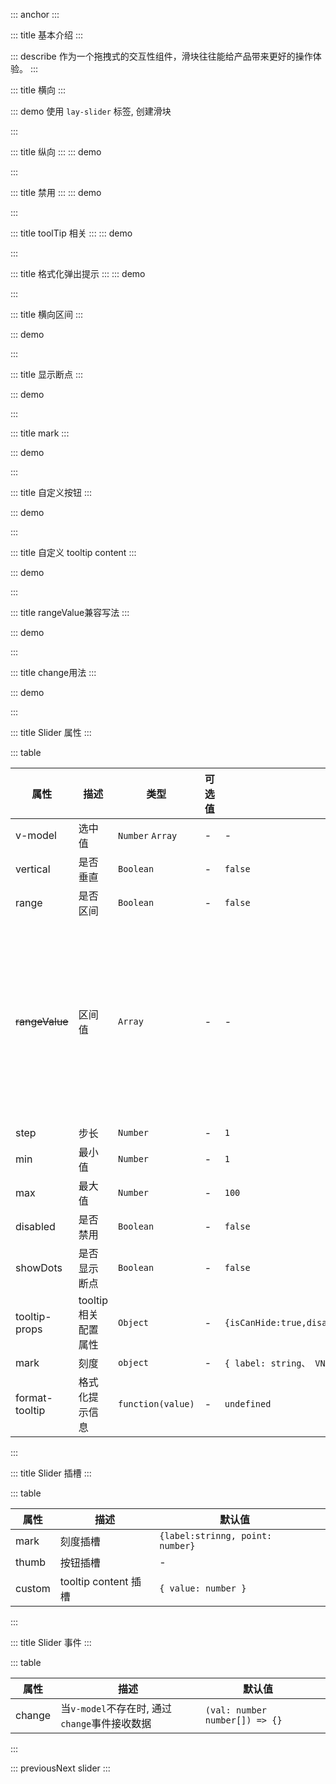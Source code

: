 ::: anchor
:::

::: title 基本介绍
:::

::: describe 作为一个拖拽式的交互性组件，滑块往往能给产品带来更好的操作体验。
:::

::: title 横向
:::

::: demo 使用 `lay-slider` 标签, 创建滑块

<template>
  <lay-space direction="vertical" fill wrap size="md">
  <lay-slider v-model="value1"></lay-slider>
  <lay-input-number v-model="value1"></lay-input-number>
  </lay-space>
</template>

<script>
import { ref } from 'vue'

export default {
  setup() {
    const value1 = ref(50)
    return {
      value1
    }
  }
}
</script>

:::

::: title 纵向
:::
::: demo

<template>
  <lay-space  :size="50">
    <lay-slider v-model="value2" vertical ></lay-slider>
    <lay-slider v-model="value2" vertical disabled></lay-slider>
     <lay-slider v-model="value90" vertical range></lay-slider>
     <lay-slider v-model="value91" vertical range :marks="mark91"></lay-slider>
  </lay-space>
</template>

<script>
import { ref } from 'vue'

export default {
  setup() {

    const value2 = ref(50)
    const value90 = ref([0,  100])
    const value91 = ref([0,  100])
    const mark91 = ref({
              0: '0°C',
              8: '8°C',
              37: '37°C',
              50: {
                style: {
                  color: '#1989FA'
                },
                label: '50°C'
              },
              100:'100°C'
            })
    return {
        value2,
        value90,
        value91,
        mark91
    }
  }
}
</script>

:::

::: title 禁用
:::
::: demo

<template>
  <lay-slider v-model="value12"  disabled></lay-slider>
</template>

<script>
import { ref } from 'vue'

export default {
  setup() {

    const value12 = ref(50)

    return {
        value12
    }
  }
}
</script>

:::

::: title toolTip 相关 
:::
::: demo

<template>
<lay-space direction="vertical" fill wrap :size="50">
  <lay-line>主题</lay-line>
  <lay-slider :tooltip-props="tooltipProps1" v-model="value2"></lay-slider>
  <lay-line>始终显示tooltip</lay-line>
   <lay-slider :tooltip-props="tooltipProps2" v-model="value10"></lay-slider>
  <lay-line>是否显示tooltip</lay-line>
  <lay-slider :tooltip-props="tooltipProps3" v-model="value11"></lay-slider>
  <lay-line>tooltip方向</lay-line>
  <lay-slider :tooltip-props="tooltipProps4"  v-model="value13"></lay-slider>
</lay-space>
</template>

<script>
import { ref, reactive } from 'vue'

export default {
  setup() {

    const value2 = ref(50)
     const value10 = ref(50)
    const value11 = ref(50)
    const value13 = ref(50)
    const tooltipProps1 = reactive({
      isDark: true
    })
    const tooltipProps2 = reactive({
      isCanHide: false
    })
    const tooltipProps3 = reactive({
      disabled: true
    })
    const tooltipProps4 = reactive({
      placement: 'bottom'
    })
    return {
        value2,
        value10,
        value11,
        value13,
        tooltipProps1,
        tooltipProps2,
        tooltipProps3,
        tooltipProps4
    }
  }
}
</script>

:::


::: title 格式化弹出提示
:::
::: demo

<template>
  <lay-slider  v-model="value2" :format-tooltip="formatTooltip">
  </lay-slider>
</template>

<script>
import { ref } from 'vue'

export default {
  setup() {
    const value2 = ref(50)
    const formatTooltip = (val) => {
      return val / 100
    }
    return {
      value2,
      formatTooltip
    }
  }
}
</script>

:::

::: title 横向区间
:::

::: demo

<template>
  <lay-slider v-model="value3" range></lay-slider>
</template>

<script>
import { ref } from 'vue'
export default {
  setup() {
    const value3 = ref([30,50])
    return {
      value3
    }
  }
}
</script>

:::

::: title 显示断点
:::

::: demo

<template>
  <lay-slider v-model="value15"  show-dots :step="10"></lay-slider>
</template>

<script>
import { ref } from 'vue'
export default {
  setup() {
    const value15 = ref([0, 50])
    return {
      value15
    }
  }
}
</script>

:::

::: title mark
:::

::: demo

<template>
  <lay-slider v-model="value16" :marks="marks">
    <template #mark="{ label, point }">
      <div v-if="isVNode(label)">
      <component :is="label"></component>
      </div>
      <div v-else>{{label}}</div>
    </template>
  </lay-slider>
</template>

<script>
import { ref, h, isVNode } from 'vue'
import { FaceSmileIcon } from '@layui/icons-vue';
export default {
  setup() {
    const value16 = ref(0)
    const marks = ref({
          0: '0°C',
          8: '8°C',
          37: '37°C',
          50: {
            style: {
              color: '#1989FA'
            },
            label: '50°C'
          },
          100: h(FaceSmileIcon)
        })
    return {
      value16,
      marks
    }
  }
}
</script>

:::

::: title 自定义按钮
:::

::: demo

<template>
  <lay-slider v-model="value17" >
    <template #thumb>
       <lay-icon type="layui-icon-heart-fill" color="#009688"></lay-icon>
    </template>
  </lay-slider>
</template>

<script>
import { ref, h, isVNode } from 'vue'
import { FaceSmileIcon } from '@layui/icons-vue';
export default {
  setup() {
    const value17 = ref(0)
    return {
      value17
    }
  }
}
</script>

:::

::: title 自定义 tooltip content
:::

::: demo

<template>
  <lay-slider v-model="value18" >
    <template #custom="{value}">
      <p>{{value}}</p>
       <lay-icon type="layui-icon-heart-fill" color="#009688"></lay-icon>
    </template>
  </lay-slider>
</template>

<script>
import { ref, h, isVNode } from 'vue'
import { FaceSmileIcon } from '@layui/icons-vue';
export default {
  setup() {
    const value18 = ref(0)
    return {
      value18
    }
  }
}
</script>

:::


::: title rangeValue兼容写法
:::

::: demo

<template>
{{value19}}
  <lay-slider v-model:rangeValue="value19" range>
  </lay-slider>
</template>

<script>
export default {
  setup() {
    const value19 = ref([10, 50])
    return {
      value19
    }
  }
}
</script>

:::



::: title change用法
:::

::: demo

<template>
{{newVal}}
  <lay-slider range   @change="change">
  </lay-slider>
</template>

<script>
import { layer } from "@layui/layui-vue";

export default {
  setup() {
    const newVal = ref([0, 0])
    const change = (val) => {
      newVal.value = val
    }
    return {
      change,
      newVal
    }
  }
}
</script>

:::

::: title Slider 属性
:::

::: table

| 属性           | 描述                                  | 类型              | 可选值 | 默认值                                         | 版本   |
| -------------- | ------------------------------------- | ----------------- | ------ | ---------------------------------------------- | ------ |
| v-model        | 选中值                                | `Number` `Array`  | -      | -                                              |        |
| vertical       | 是否垂直                              | `Boolean`         | -      | `false`                                        |        |
| range          | 是否区间                              | `Boolean`         | -      | `false`                                        |        |
| ~~rangeValue~~ | 区间值                                | `Array`           | -      | -                                              | `当前可用不推荐,下个版本移除该属性` |
| step           | 步长                                  | `Number`          | -      | `1`                                            |        |
| min            | 最小值                                | `Number`          | -      | `1 `                                           |        |
| max            | 最大值                                | `Number`          | -      | `100`                                          |        |
| disabled       | 是否禁用                              | `Boolean`         | -      | `false`                                        |        |
| showDots       | 是否显示断点                          | `Boolean`         | -      | `false`                                        |        |
| tooltip-props   | tooltip 相关配置属性 | `Object` | -      | `{isCanHide:true,disabled:false,placement:'top',isDark:false}`  | 
| mark           | 刻度                                  | `object`          | -      | `{ label: string、 VNode ,  style: object   }` |
| format-tooltip | 格式化提示信息                        | `function(value)` | -      | `undefined`                                    |        |

:::

::: title Slider 插槽
:::

::: table

| 属性   | 描述                 | 默认值                           |      |
| ------ | -------------------- | -------------------------------- | --- |
| mark   | 刻度插槽             | `{label:strinng, point: number}` |     |
| thumb  | 按钮插槽             | -                                |     |
| custom | tooltip content 插槽 | `{ value: number }`              |     |

:::



::: title Slider 事件
:::

::: table

| 属性   | 描述                 | 默认值                           |      |
| ------ | -------------------- | -------------------------------- | --- |
| change   | 当`v-model`不存在时, 通过`change`事件接收数据    | `(val: number number[]) => {}` |     |

:::

::: previousNext slider
:::
